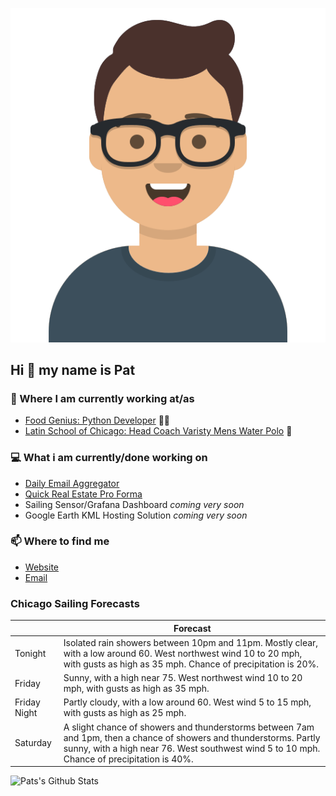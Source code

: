 [![Social banner for p-j-falconer](https://raw.githubusercontent.com/P-J-FALCONER/P-J-FALCONER/master/assets/avataaars.svg)](https://patfalconer.com/)
## Hi :wave: my name is Pat

### 💼 Where I am currently working at/as
- [Food Genius: Python Developer](https://getfoodgenius.com/) 🍔🐍
- [Latin School of Chicago: Head Coach Varisty Mens Water Polo](https://www.latinschool.org/) 🤽


### 💻 What i am currently/done working on
 - [Daily Email Aggregator](https://github.com/P-J-FALCONER/dott_daily_mail)
 - [Quick Real Estate Pro Forma](https://github.com/P-J-FALCONER/henry)
 - Sailing Sensor/Grafana Dashboard *coming very soon*
 - Google Earth KML Hosting Solution *coming very soon*

### 📫 Where to find me
 - [Website](https://patfalconer.com/)
 - [Email](mailto:patrick.j.falconer@gmail.com)


### Chicago Sailing Forecasts
|   | Forecast  |
|---|---|
| Tonight | Isolated rain showers between 10pm and 11pm. Mostly clear, with a low around 60. West northwest wind 10 to 20 mph, with gusts as high as 35 mph. Chance of precipitation is 20%. |
| Friday | Sunny, with a high near 75. West northwest wind 10 to 20 mph, with gusts as high as 35 mph. |
| Friday Night | Partly cloudy, with a low around 60. West wind 5 to 15 mph, with gusts as high as 25 mph. |
| Saturday | A slight chance of showers and thunderstorms between 7am and 1pm, then a chance of showers and thunderstorms. Partly sunny, with a high near 76. West southwest wind 5 to 10 mph. Chance of precipitation is 40%. |

![Pats's Github Stats](https://github-readme-stats.vercel.app/api?username=p-j-falconer&show_icons=true&theme=radical)
